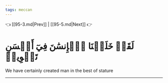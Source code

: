 ```yaml
---
tags: meccan
---
```


👈 [[95-3.md|Prev]] | [[95-5.md|Next]] 👉

# لَقَدۡ خَلَقۡنَا ٱلۡإِنسَٰنَ فِيٓ أَحۡسَنِ تَقۡوِيمٖ

We have certainly created man in the best of stature

---

